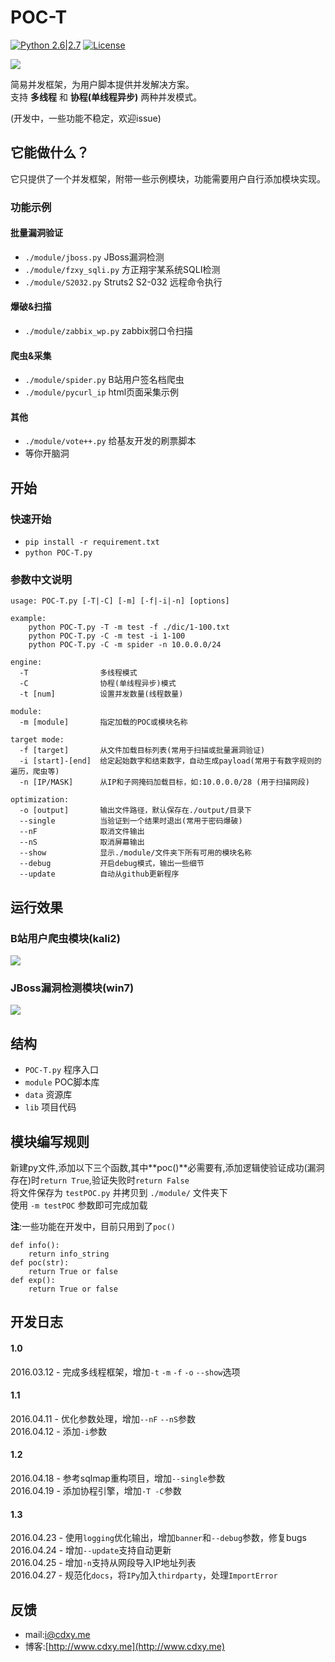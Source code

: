 # POC-T
[![Python 2.6|2.7](https://img.shields.io/badge/python-2.6|2.7-yellow.svg)](https://www.python.org/) [![License](https://img.shields.io/badge/license-GPLv2-red.svg)](https://raw.githubusercontent.com/sqlmapproject/sqlmap/master/doc/COPYING)  
  
![](http://www.cdxy.me/wp-content/uploads/2016/04/2016-04-23-180429屏幕截图.png)  
  
简易并发框架，为用户脚本提供并发解决方案。  
支持 **多线程** 和 **协程(单线程异步)** 两种并发模式。
  
(开发中，一些功能不稳定，欢迎issue)  
## 它能做什么？  
它只提供了一个并发框架，附带一些示例模块，功能需要用户自行添加模块实现。   
  
### 功能示例 
#### 批量漏洞验证 
 - `./module/jboss.py` JBoss漏洞检测  
 - `./module/fzxy_sqli.py` 方正翔宇某系统SQLI检测  
 - `./module/S2032.py` Struts2 S2-032 远程命令执行  
  
#### 爆破&扫描 
 - `./module/zabbix_wp.py` zabbix弱口令扫描  
  
#### 爬虫&采集
 - `./module/spider.py` B站用户签名档爬虫  
 - `./module/pycurl_ip` html页面采集示例  
  
#### 其他 
 - `./module/vote++.py` 给基友开发的刷票脚本  
 - 等你开脑洞  
  

## 开始 
### 快速开始 
 - `pip install -r requirement.txt` 
 - `python POC-T.py`  

### 参数中文说明 
```
usage: POC-T.py [-T|-C] [-m] [-f|-i|-n] [options]
  
example:
    python POC-T.py -T -m test -f ./dic/1-100.txt
    python POC-T.py -C -m test -i 1-100
    python POC-T.py -C -m spider -n 10.0.0.0/24
  
engine:
  -T                多线程模式
  -C                协程(单线程异步)模式
  -t [num]          设置并发数量(线程数量)
  
module:
  -m [module]       指定加载的POC或模块名称

target mode:
  -f [target]       从文件加载目标列表(常用于扫描或批量漏洞验证)
  -i [start]-[end]  给定起始数字和结束数字，自动生成payload(常用于有数字规则的遍历，爬虫等)
  -n [IP/MASK]      从IP和子网掩码加载目标，如:10.0.0.0/28 (用于扫描网段)

optimization:
  -o [output]       输出文件路径，默认保存在./output/目录下
  --single          当验证到一个结果时退出(常用于密码爆破)
  --nF              取消文件输出
  --nS              取消屏幕输出
  --show            显示./module/文件夹下所有可用的模块名称
  --debug           开启debug模式，输出一些细节
  --update          自动从github更新程序
```  
  
## 运行效果  
  
### B站用户爬虫模块(kali2) 
![](http://www.cdxy.me/wp-content/uploads/2016/04/2016-04-15-102129屏幕截图.png)  
### JBoss漏洞检测模块(win7)  
![](http://www.cdxy.me/wp-content/uploads/2016/04/微信截图_20160419213553.png)  
  
  
## 结构  
 - `POC-T.py` 程序入口  
 - `module` POC脚本库  
 - `data` 资源库  
 - `lib` 项目代码  
  
## 模块编写规则
新建py文件,添加以下三个函数,其中**poc()**必需要有,添加逻辑使验证成功(漏洞存在)时`return True`,验证失败时`return False`    
将文件保存为 `testPOC.py` 并拷贝到 `./module/` 文件夹下  
使用 `-m testPOC` 参数即可完成加载  
  
**注**:一些功能在开发中，目前只用到了`poc()`  
  
```
def info():
    return info_string
def poc(str):
    return True or false
def exp():
    return True or false
```  

## 开发日志 
#### 1.0 
2016.03.12 - 完成多线程框架，增加`-t` `-m` `-f` `-o` `--show`选项    
#### 1.1 
2016.04.11 - 优化参数处理，增加`--nF` `--nS`参数  
2016.04.12 - 添加`-i`参数  
#### 1.2 
2016.04.18 - 参考sqlmap重构项目，增加`--single`参数  
2016.04.19 - 添加协程引擎，增加`-T -C`参数    
#### 1.3 
2016.04.23 - 使用`logging`优化输出，增加`banner`和`--debug`参数，修复bugs  
2016.04.24 - 增加`--update`支持自动更新  
2016.04.25 - 增加`-n`支持从网段导入IP地址列表  
2016.04.27 - 规范化`docs`，将`IPy`加入`thirdparty`，处理`ImportError`
  
## 反馈  
 - mail:i@cdxy.me  
 - 博客:[http://www.cdxy.me](http://www.cdxy.me)  
  
